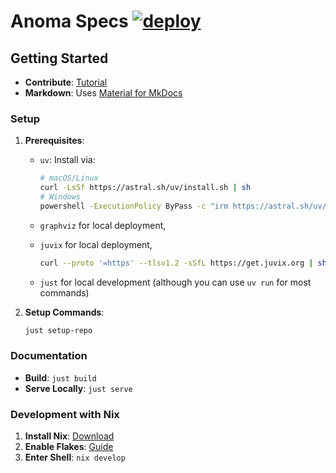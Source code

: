 # Anoma Specs [![deploy](https://github.com/anoma/nspec/actions/workflows/deploy.yml/badge.svg)](https://github.com/anoma/nspec/actions/workflows/deploy.yml)

<!-- --8<-- [start:all]-- -->

## Getting Started

- **Contribute**: [Tutorial](https://specs.anoma.net/latest/tutorial/index.html)
- **Markdown**: Uses [Material for MkDocs](https://squidfunk.github.io/mkdocs-material/reference/)

### Setup

1. **Prerequisites**:

   - `uv`: Install via:

     ```bash
     # macOS/Linux
     curl -LsSf https://astral.sh/uv/install.sh | sh
     # Windows
     powershell -ExecutionPolicy ByPass -c "irm https://astral.sh/uv/install.ps1 | iex"
     ```
   - `graphviz` for local deployment,

   - `juvix` for local deployment,

     ```bash
     curl --proto '=https' --tlsv1.2 -sSfL https://get.juvix.org | sh
     ```
   - `just` for local development (although you can use `uv run` for most commands)

2. **Setup Commands**:

    ```bash
    just setup-repo
    ```

### Documentation

- **Build**: `just build`
- **Serve Locally**: `just serve`

### Development with Nix

1. **Install Nix**: [Download](https://nixos.org/download/)
2. **Enable Flakes**: [Guide](https://nixos.wiki/wiki/flakes)
3. **Enter Shell**: `nix develop`

<!-- --8<-- [end:all]-- -->
